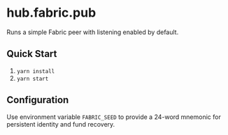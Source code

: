 # hub.fabric.pub
Runs a simple Fabric peer with listening enabled by default.

## Quick Start
1. `yarn install`
2. `yarn start`

## Configuration
Use environment variable `FABRIC_SEED` to provide a 24-word mnemonic for
persistent identity and fund recovery.
